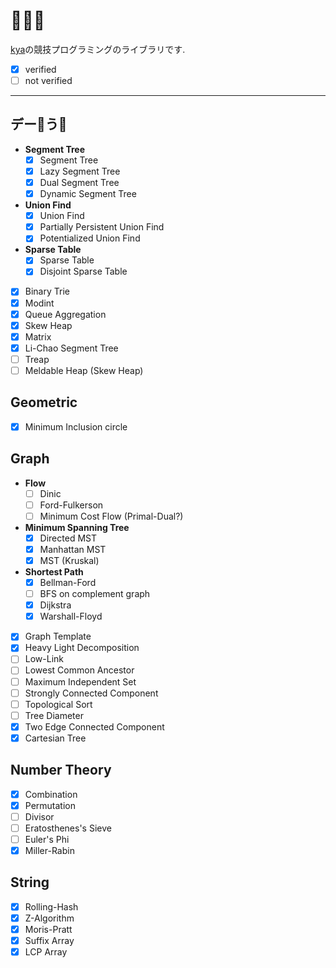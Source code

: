 # 🐙🐘🦍
[kya](https://twitter.com/kya_ski)の競技プログラミングのライブラリです. 
- [x] verified
- [ ] not verified

***

## デー🐙う🐘
- **Segment Tree**
  - [x] Segment Tree
  - [x] Lazy Segment Tree
  - [x] Dual Segment Tree
  - [x] Dynamic Segment Tree
- **Union Find**
  - [x] Union Find
  - [x] Partially Persistent Union Find
  - [x] Potentialized Union Find
- **Sparse Table**
  - [x] Sparse Table
  - [x] Disjoint Sparse Table
- [x] Binary Trie
- [x] Modint
- [x] Queue Aggregation
- [x] Skew Heap
- [x] Matrix
- [x] Li-Chao Segment Tree
- [ ] Treap
- [ ] Meldable Heap (Skew Heap)

## Geometric
- [x] Minimum Inclusion circle

## Graph
- **Flow**
  - [ ] Dinic
  - [ ] Ford-Fulkerson
  - [ ] Minimum Cost Flow (Primal-Dual?)
- **Minimum Spanning Tree**
  - [x] Directed MST
  - [x] Manhattan MST
  - [x] MST (Kruskal)
- **Shortest Path**
  - [x] Bellman-Ford
  - [ ] BFS on complement graph
  - [x] Dijkstra
  - [x] Warshall-Floyd
- [x] Graph Template
- [x] Heavy Light Decomposition
- [ ] Low-Link
- [ ] Lowest Common Ancestor
- [ ] Maximum Independent Set
- [ ] Strongly Connected Component
- [ ] Topological Sort
- [ ] Tree Diameter
- [x] Two Edge Connected Component
- [x] Cartesian Tree

## Number Theory
- [x] Combination
- [x] Permutation
- [ ] Divisor
- [ ] Eratosthenes's Sieve
- [ ] Euler's Phi
- [x] Miller-Rabin

## String
- [x] Rolling-Hash
- [x] Z-Algorithm
- [x] Moris-Pratt
- [x] Suffix Array
- [x] LCP Array